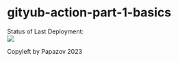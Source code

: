 # gityub-action-part-1-basics


Status of Last Deployment:<br>
<img src="https://github.com/avetis74/gityub-action-part-1-basics/workflows/My-GitHubActions-Basics/badge.svg?branch=main"><br>

Copyleft by Papazov 2023
